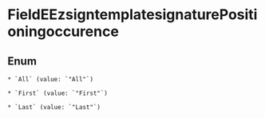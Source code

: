 
# FieldEEzsigntemplatesignaturePositioningoccurence

## Enum


    * `All` (value: `"All"`)

    * `First` (value: `"First"`)

    * `Last` (value: `"Last"`)



